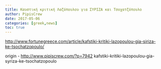 ```yaml
---
title: Καυστική κριτική Λαζόπουλου για ΣΥΡΙΖΑ και Τσοχατζόπουλο
author: PipisCrew
date: 2017-05-06
categories: [greek,news]
toc: true
---
```


http://www.fortunegreece.com/article/kafstiki-kritiki-lazopoulou-gia-siriza-ke-tsochatzopoulo/

origin - http://www.pipiscrew.com/?p=7942 kafstiki-kritiki-lazopoulou-gia-syriza-ke-tsochatzopoulo